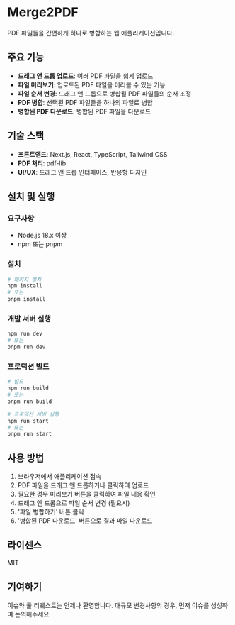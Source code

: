 # Merge2PDF

PDF 파일들을 간편하게 하나로 병합하는 웹 애플리케이션입니다.

## 주요 기능

- **드래그 앤 드롭 업로드**: 여러 PDF 파일을 쉽게 업로드
- **파일 미리보기**: 업로드된 PDF 파일을 미리볼 수 있는 기능
- **파일 순서 변경**: 드래그 앤 드롭으로 병합될 PDF 파일들의 순서 조정
- **PDF 병합**: 선택된 PDF 파일들을 하나의 파일로 병합
- **병합된 PDF 다운로드**: 병합된 PDF 파일을 다운로드

## 기술 스택

- **프론트엔드**: Next.js, React, TypeScript, Tailwind CSS
- **PDF 처리**: pdf-lib
- **UI/UX**: 드래그 앤 드롭 인터페이스, 반응형 디자인

## 설치 및 실행

### 요구사항

- Node.js 18.x 이상
- npm 또는 pnpm

### 설치

```bash
# 패키지 설치
npm install
# 또는
pnpm install
```

### 개발 서버 실행

```bash
npm run dev
# 또는
pnpm run dev
```

### 프로덕션 빌드

```bash
# 빌드
npm run build
# 또는
pnpm run build

# 프로덕션 서버 실행
npm run start
# 또는
pnpm run start
```

## 사용 방법

1. 브라우저에서 애플리케이션 접속
2. PDF 파일을 드래그 앤 드롭하거나 클릭하여 업로드
3. 필요한 경우 미리보기 버튼을 클릭하여 파일 내용 확인
4. 드래그 앤 드롭으로 파일 순서 변경 (필요시)
5. '파일 병합하기' 버튼 클릭
6. '병합된 PDF 다운로드' 버튼으로 결과 파일 다운로드

## 라이센스

MIT

## 기여하기

이슈와 풀 리퀘스트는 언제나 환영합니다. 대규모 변경사항의 경우, 먼저 이슈를 생성하여 논의해주세요.
